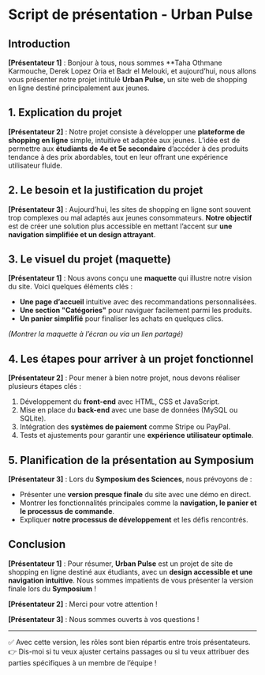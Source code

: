 # **Script de présentation - Urban Pulse**  

## **Introduction**  
**[Présentateur 1]** : Bonjour à tous, nous sommes **Taha Othmane Karmouche, Derek Lopez Oria et Badr el Melouki, et aujourd’hui, nous allons vous présenter notre projet intitulé **Urban Pulse**, un site web de shopping en ligne destiné principalement aux jeunes.  

## **1. Explication du projet**  
**[Présentateur 2]** : Notre projet consiste à développer une **plateforme de shopping en ligne** simple, intuitive et adaptée aux jeunes. L’idée est de permettre aux **étudiants de 4e et 5e secondaire** d’accéder à des produits tendance à des prix abordables, tout en leur offrant une expérience utilisateur fluide.  

## **2. Le besoin et la justification du projet**  
**[Présentateur 3]** : Aujourd’hui, les sites de shopping en ligne sont souvent trop complexes ou mal adaptés aux jeunes consommateurs. **Notre objectif** est de créer une solution plus accessible en mettant l’accent sur **une navigation simplifiée et un design attrayant**.  

## **3. Le visuel du projet (maquette)**  
**[Présentateur 1]** : Nous avons conçu une **maquette** qui illustre notre vision du site. Voici quelques éléments clés :  
- **Une page d’accueil** intuitive avec des recommandations personnalisées.  
- **Une section "Catégories"** pour naviguer facilement parmi les produits.  
- **Un panier simplifié** pour finaliser les achats en quelques clics.  

_(Montrer la maquette à l’écran ou via un lien partagé)_  

## **4. Les étapes pour arriver à un projet fonctionnel**  
**[Présentateur 2]** : Pour mener à bien notre projet, nous devons réaliser plusieurs étapes clés :  
1. Développement du **front-end** avec HTML, CSS et JavaScript.  
2. Mise en place du **back-end** avec une base de données (MySQL ou SQLite).  
3. Intégration des **systèmes de paiement** comme Stripe ou PayPal.  
4. Tests et ajustements pour garantir une **expérience utilisateur optimale**.  

## **5. Planification de la présentation au Symposium**  
**[Présentateur 3]** : Lors du **Symposium des Sciences**, nous prévoyons de :  
- Présenter une **version presque finale** du site avec une démo en direct.  
- Montrer les fonctionnalités principales comme la **navigation, le panier et le processus de commande**.  
- Expliquer **notre processus de développement** et les défis rencontrés.  

## **Conclusion**  
**[Présentateur 1]** : Pour résumer, **Urban Pulse** est un projet de site de shopping en ligne destiné aux étudiants, avec un **design accessible et une navigation intuitive**. Nous sommes impatients de vous présenter la version finale lors du **Symposium** !  

**[Présentateur 2]** : Merci pour votre attention !  

**[Présentateur 3]** : Nous sommes ouverts à vos questions !  

---

✅ Avec cette version, les rôles sont bien répartis entre trois présentateurs.  
👉 Dis-moi si tu veux ajuster certains passages ou si tu veux attribuer des parties spécifiques à un membre de l’équipe !
